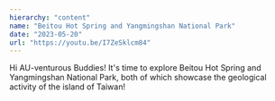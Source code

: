 ```yaml
---
hierarchy: "content"
name: "Beitou Hot Spring and Yangmingshan National Park"
date: "2023-05-20"
url: "https://youtu.be/I7ZeSklcm84"
---
```


Hi AU-venturous Buddies! It's time to explore Beitou Hot Spring and Yangmingshan National Park, both of which showcase the geological activity of the island of Taiwan!